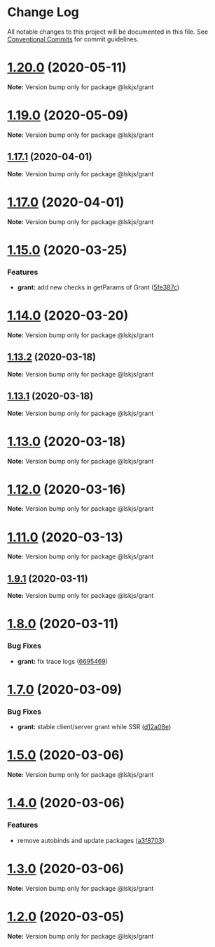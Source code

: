 # Change Log

All notable changes to this project will be documented in this file.
See [Conventional Commits](https://conventionalcommits.org) for commit guidelines.

# [1.20.0](https://github.com/lskjs/lskjs/tree/master/packages/grant/compare/v1.19.0...v1.20.0) (2020-05-11)

**Note:** Version bump only for package @lskjs/grant





# [1.19.0](https://github.com/lskjs/lskjs/tree/master/packages/grant/compare/v1.18.1...v1.19.0) (2020-05-09)

**Note:** Version bump only for package @lskjs/grant





## [1.17.1](https://github.com/lskjs/lskjs/tree/master/packages/grant/compare/v1.17.0...v1.17.1) (2020-04-01)

**Note:** Version bump only for package @lskjs/grant





# [1.17.0](https://github.com/lskjs/lskjs/tree/master/packages/grant/compare/v1.16.0...v1.17.0) (2020-04-01)

**Note:** Version bump only for package @lskjs/grant





# [1.15.0](https://github.com/lskjs/lskjs/tree/master/packages/grant/compare/v1.14.3...v1.15.0) (2020-03-25)


### Features

* **grant:** add new checks in getParams of Grant ([5fe387c](https://github.com/lskjs/lskjs/tree/master/packages/grant/commit/5fe387c020f1832cc430013066ea270fcfe50ce0))





# [1.14.0](https://github.com/lskjs/lskjs/tree/master/packages/grant/compare/v1.13.3...v1.14.0) (2020-03-20)

**Note:** Version bump only for package @lskjs/grant





## [1.13.2](https://github.com/lskjs/lskjs/tree/master/packages/grant/compare/v1.13.1...v1.13.2) (2020-03-18)

**Note:** Version bump only for package @lskjs/grant





## [1.13.1](https://github.com/lskjs/lskjs/tree/master/packages/grant/compare/v1.13.0...v1.13.1) (2020-03-18)

**Note:** Version bump only for package @lskjs/grant





# [1.13.0](https://github.com/lskjs/lskjs/tree/master/packages/grant/compare/v1.12.0...v1.13.0) (2020-03-18)

**Note:** Version bump only for package @lskjs/grant





# [1.12.0](https://github.com/lskjs/lskjs/tree/master/packages/grant/compare/v1.11.0...v1.12.0) (2020-03-16)

**Note:** Version bump only for package @lskjs/grant





# [1.11.0](https://github.com/lskjs/lskjs/tree/master/packages/grant/compare/v1.10.0...v1.11.0) (2020-03-13)

**Note:** Version bump only for package @lskjs/grant





## [1.9.1](https://github.com/lskjs/lskjs/tree/master/packages/grant/compare/v1.9.0...v1.9.1) (2020-03-11)

**Note:** Version bump only for package @lskjs/grant





# [1.8.0](https://github.com/lskjs/lskjs/tree/master/packages/grant/compare/v1.7.2...v1.8.0) (2020-03-11)


### Bug Fixes

* **grant:** fix trace logs ([6695469](https://github.com/lskjs/lskjs/tree/master/packages/grant/commit/66954695803e196e687ad413edd50bad8d30f133))





# [1.7.0](https://github.com/lskjs/lskjs/tree/master/packages/grant/compare/v1.6.0...v1.7.0) (2020-03-09)


### Bug Fixes

* **grant:** stable client/server grant while SSR ([d12a08e](https://github.com/lskjs/lskjs/tree/master/packages/grant/commit/d12a08ec9dfaa71a9fe22f2e564f087d8e32c377))





# [1.5.0](https://github.com/lskjs/lskjs/tree/master/packages/grant/compare/v1.4.3...v1.5.0) (2020-03-06)

**Note:** Version bump only for package @lskjs/grant





# [1.4.0](https://github.com/lskjs/lskjs/tree/master/packages/grant/compare/v1.3.0...v1.4.0) (2020-03-06)


### Features

* remove autobinds and update packages ([a3f8703](https://github.com/lskjs/lskjs/tree/master/packages/grant/commit/a3f87036301c6c37c683839c41c4018406a444d5))





# [1.3.0](https://github.com/lskjs/lskjs/tree/master/packages/grant/compare/v1.2.2...v1.3.0) (2020-03-06)

**Note:** Version bump only for package @lskjs/grant





# [1.2.0](https://github.com/lskjs/lskjs/tree/master/packages/grant/compare/v1.1.1...v1.2.0) (2020-03-05)

**Note:** Version bump only for package @lskjs/grant
